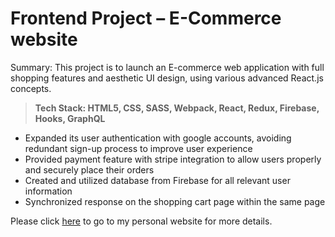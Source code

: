 # Frontend Project – E-Commerce website 

Summary: This project is to launch an E-commerce web application with full shopping features and aesthetic UI design, using various advanced React.js concepts.
> **Tech Stack: HTML5, CSS, SASS, Webpack, React, Redux, Firebase, Hooks, GraphQL**

- Expanded its user authentication with google accounts, avoiding redundant sign-up process to improve user experience 
- Provided payment feature with stripe integration to allow users properly and securely place their orders 
- Created and utilized database from Firebase for all relevant user information
- Synchronized response on the shopping cart page within the same page 

Please click [here](https://louiscrown.herokuapp.com/) to go to my personal website for more details. 
